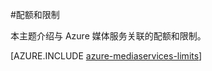 <properties 
	pageTitle="媒体服务配额和限制" 
	description="本主题介绍与 Azure 媒体服务关联的配额和限制。" 
	services="media-services" 
	documentationCenter="" 
	authors="juliako" 
	manager="erikre" 
	editor=""/>  


<tags 
	ms.service="media-services" 
	ms.workload="media" 
	ms.tgt_pltfrm="na" 
	ms.devlang="na" 
	ms.topic="article" 
	ms.date="06/22/2016" 
	wacn.date="08/22/2016" 
	ms.author="juliako"/>



#配额和限制

本主题介绍与 Azure 媒体服务关联的配额和限制。

[AZURE.INCLUDE [azure-mediaservices-limits](../../includes/azure-mediaservices-limits.md)]

<!---HONumber=Mooncake_0815_2016-->